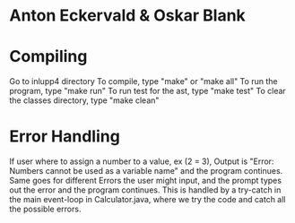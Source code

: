 # Anton Eckervald & Oskar Blank
# Compiling

Go to inlupp4 directory To compile, type "make" or "make all" To run the program, type "make run" To run test for the ast, type "make test" To clear the classes directory, type "make clean"
# Error Handling

If user where to assign a number to a value, ex (2 = 3), Output is "Error: Numbers cannot be used as a variable name" and the program continues. Same goes for different Errors the user might input, and the prompt types out the error and the program continues. This is handled by a try-catch in the main event-loop in Calculator.java, where we try the code and catch all the possible errors.

